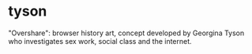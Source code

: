 # tyson
"Overshare": browser history art, concept developed by Georgina Tyson who investigates sex work, social class and the internet.
